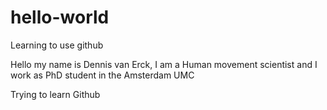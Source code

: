 # hello-world
Learning to use github

Hello my name is Dennis van Erck, I am a Human movement scientist and I work as PhD student in the Amsterdam UMC

Trying to learn Github